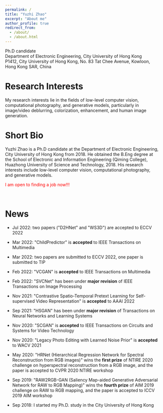 ```yaml
---
permalink: /
title: "Yuzhi Zhao"
excerpt: "About me"
author_profile: true
redirect_from: 
  - /about/
  - /about.html
---
```


Ph.D candidate <br>
Department of Electronic Engineering, City University of Hong Kong <br>
P1412, City University of Hong Kong, No. 83 Tat Chee Avenue, Kowloon, Hong Kong SAR, China

**Research Interests**
======
My research interests lie in the fields of low-level computer vision, computational photography, and generative models, particularly in image/video deblurring, colorization, enhancement, and human image generation. 

**Short Bio**
======
Yuzhi Zhao is a Ph.D candidate at the Department of Electronic Engineering, City University of Hong Kong from 2018. He obtained the B.Eng degree at the School of Electronic and Information Engineering (Qiming College), Huazhong University of Science and Technology, 2018. His research interests include low-level computer vision, computational photography, and generative models.

<font color='red'>I am open to finding a job now!!!</font>

<br/>

**News**
======
- Jul 2022: two papers ("D2HNet" and "WS3D") are accepted to ECCV 2022

- Mar 2022: "ChildPredictor" is **accepted** to IEEE Transactions on Multimedia

- Mar 2022: two papers are submitted to ECCV 2022, one paper is submitted to TIP

- Feb 2022: "VCGAN" is **accepted** to IEEE Transactions on Multimedia

- Feb 2022: "SVCNet" has been under **major revision** of IEEE Transactions on Image Processing

- Nov 2021: "Contrastive Spatio-Temporal Pretext Learning for Self-supervised Video Representation" is **accepted** to AAAI 2022

- Sep 2021: "HSGAN" has been under **major revision** of Transactions on Neural Networks and Learning Systems

- Nov 2020: "SCGAN" is **accepted** to IEEE Transactions on Circuits and Systems for Video Technology

- Nov 2020: "Legacy Photo Editing with Learned Noise Prior" is **accepted** to WACV 2021

- May 2020: "HRNet (Hierarchical Regression Network for Spectral Reconstruction from RGB images)" wins the **first prize** of NTIRE 2020 challenge on hyperspectral reconstruction from a RGB image, and the paper is accepted to CVPR 2020 NTIRE workshop

- Sep 2019: "RAW2RGB-GAN (Saliency Map-aided Generative Adversarial Network for RAW to RGB Mapping)" wins the **fourth prize** of AIM 2019 challenge on RAW to RGB mapping, and the paper is accepted to ICCV 2019 AIM workshop

- Sep 2018: I started my Ph.D. study in the City University of Hong Kong
